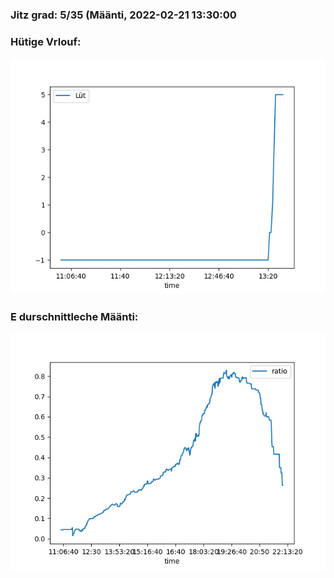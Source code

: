 ### Jitz grad: 5/35 (Määnti, 2022-02-21 13:30:00

### Hütige Vrlouf:
![Graph](Today.png)

### E durschnittleche Määnti:
![Graph](Määnti.png)